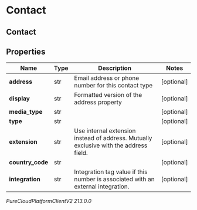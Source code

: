 # Contact

## Contact

## Properties

|Name | Type | Description | Notes|
|------------ | ------------- | ------------- | -------------|
| **address** | str | Email address or phone number for this contact type | [optional] |
| **display** | str | Formatted version of the address property | [optional] |
| **media_type** | str |  | [optional] |
| **type** | str |  | [optional] |
| **extension** | str | Use internal extension instead of address. Mutually exclusive with the address field. | [optional] |
| **country_code** | str |  | [optional] |
| **integration** | str | Integration tag value if this number is associated with an external integration. | [optional] |



_PureCloudPlatformClientV2 213.0.0_
